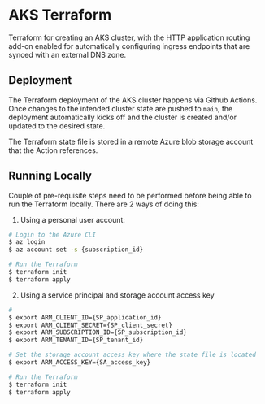 # AKS Terraform

Terraform for creating an AKS cluster, with the HTTP application routing add-on enabled for automatically configuring ingress endpoints that are synced with an external DNS zone.

## Deployment

The Terraform deployment of the AKS cluster happens via Github Actions. Once changes to the intended cluster state are pushed to `main`, the deployment automatically kicks off and the cluster is created and/or updated to the desired state.

The Terraform state file is stored in a remote Azure blob storage account that the Action references.

## Running Locally

Couple of pre-requisite steps need to be performed before being able to run the Terraform locally. There are 2 ways of doing this:

1. Using a personal user account:
```bash
# Login to the Azure CLI
$ az login
$ az account set -s {subscription_id}

# Run the Terraform
$ terraform init
$ terraform apply
```

2. Using a service principal and storage account access key
```bash
#
$ export ARM_CLIENT_ID={SP_application_id}
$ export ARM_CLIENT_SECRET={SP_client_secret}
$ export ARM_SUBSCRIPTION_ID={SP_subscription_id}
$ export ARM_TENANT_ID={SP_tenant_id}

# Set the storage account access key where the state file is located
$ export ARM_ACCESS_KEY={SA_access_key}

# Run the Terraform
$ terraform init
$ terraform apply
```
